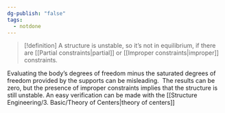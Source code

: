 ```yaml
---
dg-publish: "false"
tags:
  - notdone
---
```

>[!definition]
>A structure is unstable, so it’s not in equilibrium, if there are [[Partial constraints|partial]] or [[Improper constraints|improper]] constraints. 

Evaluating the body’s degrees of freedom minus the saturated degrees of freedom provided by the supports can be misleading. 
The results can be zero, but the presence of improper constraints implies that the structure is still unstable. An easy verification can be made with the [[Structure Engineering/3. Basic/Theory of Centers|theory of centers]]
